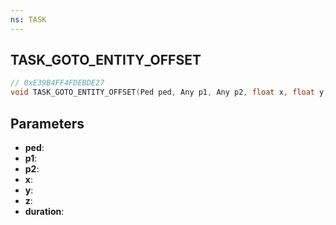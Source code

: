 ```yaml
---
ns: TASK
---
```

## TASK_GOTO_ENTITY_OFFSET

```c
// 0xE39B4FF4FDEBDE27
void TASK_GOTO_ENTITY_OFFSET(Ped ped, Any p1, Any p2, float x, float y, float z, int duration);
```

## Parameters
* **ped**:
* **p1**:
* **p2**:
* **x**:
* **y**:
* **z**:
* **duration**:
